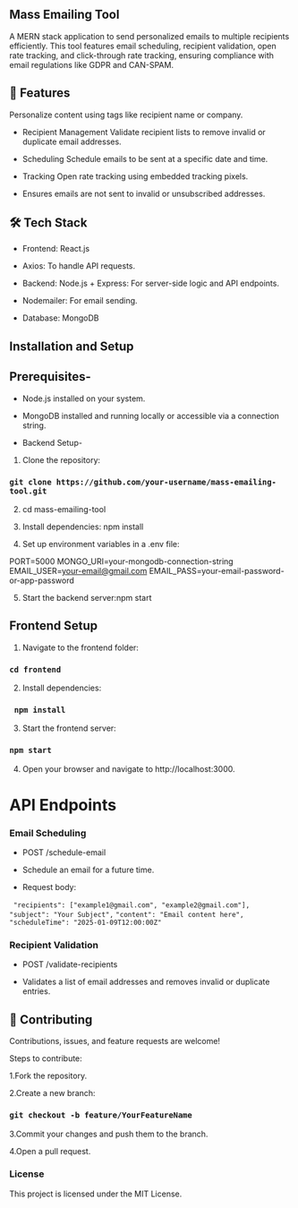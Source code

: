 ## Mass Emailing Tool

A MERN stack application to send personalized emails to multiple recipients efficiently. This tool features email scheduling, recipient validation, open rate tracking, and click-through rate tracking, ensuring compliance with email regulations like GDPR and CAN-SPAM.

## 🚀 Features


Personalize content using tags like recipient name or company.

* Recipient Management
Validate recipient lists to remove invalid or duplicate email addresses.
* Scheduling
Schedule emails to be sent at a specific date and time.

* Tracking
Open rate tracking using embedded tracking pixels.

* Ensures emails are not sent to invalid or unsubscribed addresses.

## 🛠️ Tech Stack

* Frontend: React.js
* Axios: To handle API requests.
* Backend: Node.js + Express: For server-side logic and API endpoints.
* Nodemailer: For email sending.

* Database: MongoDB


## Installation and Setup

## Prerequisites-

* Node.js installed on your system.

* MongoDB installed and running locally or accessible via a connection string.

* Backend Setup-

1. Clone the repository:

### `git clone https://github.com/your-username/mass-emailing-tool.git`

2. cd mass-emailing-tool

3. Install dependencies: npm install

4. Set up environment variables in a .env file:

PORT=5000
MONGO_URI=your-mongodb-connection-string
EMAIL_USER=your-email@gmail.com
EMAIL_PASS=your-email-password-or-app-password

5. Start the backend server:npm start



## Frontend Setup

1. Navigate to the frontend folder: 
### `cd frontend`
2. Install dependencies:
### ` npm install`


3. Start the frontend server: 
### `npm start`
4. Open your browser and navigate to http://localhost:3000.

# API Endpoints

### Email Scheduling

* POST /schedule-email

* Schedule an email for a future time.

* Request body:

` "recipients": ["example1@gmail.com", "example2@gmail.com"],`
 ` "subject": "Your Subject",`
  `"content": "Email content here",`
  `"scheduleTime": "2025-01-09T12:00:00Z" `

### Recipient Validation

* POST /validate-recipients

* Validates a list of email addresses and removes invalid or duplicate entries.





## 🤝 Contributing

Contributions, issues, and feature requests are welcome!


Steps to contribute:

1.Fork the repository.

2.Create a new branch:

### `git checkout -b feature/YourFeatureName`

3.Commit your changes and push them to the branch.

4.Open a pull request.





### License

This project is licensed under the MIT License.